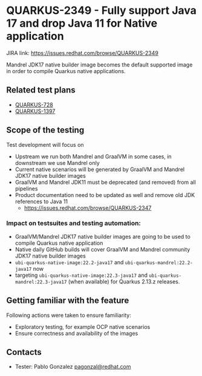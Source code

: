 # QUARKUS-2349 - Fully support Java 17 and drop Java 11 for Native application

JIRA link: https://issues.redhat.com/browse/QUARKUS-2349

Mandrel JDK17 native builder image becomes the default supported image in order to compile Quarkus native applications.

## Related test plans

 - [QUARKUS-728](QUARKUS-728.md)
 - [QUARKUS-1397](QUARKUS-1397.md)

## Scope of the testing

Test development will focus on
- Upstream we run both Mandrel and GraalVM in some cases, in downstream we use Mandrel only
- Current native scenarios will be generated by GraalVM and Mandrel JDK17 native builder images
- GraalVM and Mandrel JDK11 must be deprecated (and removed) from all pipelines
- Product documentation need to be updated as well and remove old JDK references to Java 11
    - https://issues.redhat.com/browse/QUARKUS-2347
  
### Impact on testsuites and testing automation:

- GraalVM/Mandrel JDK17 native builder images are going to be used to compile Quarkus native application
- Native daily GitHub builds will cover GraalVM and Mandrel community JDK17 native builder images
-  `ubi-quarkus-native-image:22.2-java17` and `ubi-quarkus-mandrel:22.2-java17` now
-  targeting `ubi-quarkus-native-image:22.3-java17` and `ubi-quarkus-mandrel:22.3-java17` (when available) for Quarkus 2.13.z releases.

## Getting familiar with the feature
Following actions were taken to ensure familiarity:
 - Exploratory testing, for example OCP native scenarios 
 - Ensure correctness and availability of the images

## Contacts
* Tester: Pablo Gonzalez <pagonzal@redhat.com>